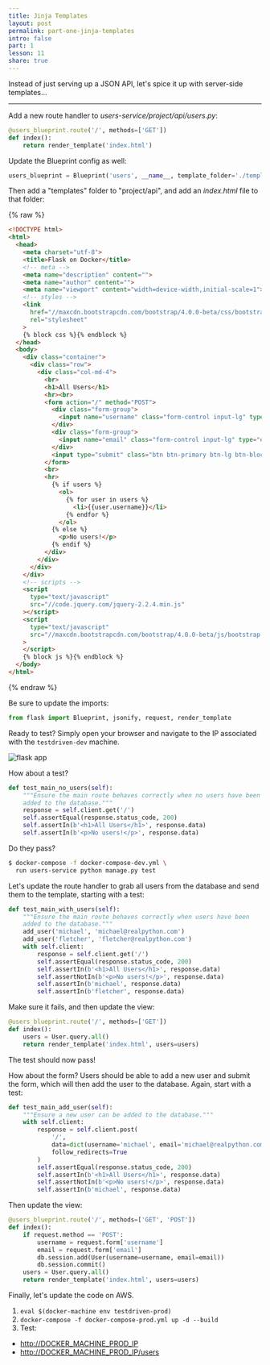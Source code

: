 ```yaml
---
title: Jinja Templates
layout: post
permalink: part-one-jinja-templates
intro: false
part: 1
lesson: 11
share: true
---
```


Instead of just serving up a JSON API, let's spice it up with server-side templates...

---

Add a new route handler to *users-service/project/api/users.py*:

```python
@users_blueprint.route('/', methods=['GET'])
def index():
    return render_template('index.html')
```

Update the Blueprint config as well:

```python
users_blueprint = Blueprint('users', __name__, template_folder='./templates')
```

Then add a "templates" folder to "project/api", and add an *index.html* file to that folder:

{% raw %}
```html
<!DOCTYPE html>
<html>
  <head>
    <meta charset="utf-8">
    <title>Flask on Docker</title>
    <!-- meta -->
    <meta name="description" content="">
    <meta name="author" content="">
    <meta name="viewport" content="width=device-width,initial-scale=1">
    <!-- styles -->
    <link
      href="//maxcdn.bootstrapcdn.com/bootstrap/4.0.0-beta/css/bootstrap.min.css"
      rel="stylesheet"
    >
    {% block css %}{% endblock %}
  </head>
  <body>
    <div class="container">
      <div class="row">
        <div class="col-md-4">
          <br>
          <h1>All Users</h1>
          <hr><br>
          <form action="/" method="POST">
            <div class="form-group">
              <input name="username" class="form-control input-lg" type="text" placeholder="Enter a username" required>
            </div>
            <div class="form-group">
              <input name="email" class="form-control input-lg" type="email" placeholder="Enter an email address" required>
            </div>
            <input type="submit" class="btn btn-primary btn-lg btn-block" value="Submit">
          </form>
          <br>
          <hr>
            {% if users %}
              <ol>
                {% for user in users %}
                  <li>{{user.username}}</li>
                {% endfor %}
              </ol>
            {% else %}
              <p>No users!</p>
            {% endif %}
          </div>
        </div>
      </div>
    </div>
    <!-- scripts -->
    <script
      type="text/javascript"
      src="//code.jquery.com/jquery-2.2.4.min.js"
    ></script>
    <script
      type="text/javascript"
      src="//maxcdn.bootstrapcdn.com/bootstrap/4.0.0-beta/js/bootstrap.min.js"
    >
    </script>
    {% block js %}{% endblock %}
  </body>
</html>
```
{% endraw %}

Be sure to update the imports:

```python
from flask import Blueprint, jsonify, request, render_template
```

Ready to test? Simply open your browser and navigate to the IP associated with the `testdriven-dev` machine.

<div style="text-align:left;">
  <img src="/assets/img/course/01_bootstrap.png" style="max-width: 100%; border:0; box-shadow: none;" alt="flask app">
</div>

How about a test?

```python
def test_main_no_users(self):
    """Ensure the main route behaves correctly when no users have been
    added to the database."""
    response = self.client.get('/')
    self.assertEqual(response.status_code, 200)
    self.assertIn(b'<h1>All Users</h1>', response.data)
    self.assertIn(b'<p>No users!</p>', response.data)
```

Do they pass?

```sh
$ docker-compose -f docker-compose-dev.yml \
  run users-service python manage.py test
```

Let's update the route handler to grab all users from the database and send them to the template, starting with a test:

```python
def test_main_with_users(self):
    """Ensure the main route behaves correctly when users have been
    added to the database."""
    add_user('michael', 'michael@realpython.com')
    add_user('fletcher', 'fletcher@realpython.com')
    with self.client:
        response = self.client.get('/')
        self.assertEqual(response.status_code, 200)
        self.assertIn(b'<h1>All Users</h1>', response.data)
        self.assertNotIn(b'<p>No users!</p>', response.data)
        self.assertIn(b'michael', response.data)
        self.assertIn(b'fletcher', response.data)
```

Make sure it fails, and then update the view:

```python
@users_blueprint.route('/', methods=['GET'])
def index():
    users = User.query.all()
    return render_template('index.html', users=users)
```

The test should now pass!

How about the form? Users should be able to add a new user and submit the form, which will then add the user to the database. Again, start with a test:

```python
def test_main_add_user(self):
    """Ensure a new user can be added to the database."""
    with self.client:
        response = self.client.post(
            '/',
            data=dict(username='michael', email='michael@realpython.com'),
            follow_redirects=True
        )
        self.assertEqual(response.status_code, 200)
        self.assertIn(b'<h1>All Users</h1>', response.data)
        self.assertNotIn(b'<p>No users!</p>', response.data)
        self.assertIn(b'michael', response.data)
```

Then update the view:

```python
@users_blueprint.route('/', methods=['GET', 'POST'])
def index():
    if request.method == 'POST':
        username = request.form['username']
        email = request.form['email']
        db.session.add(User(username=username, email=email))
        db.session.commit()
    users = User.query.all()
    return render_template('index.html', users=users)
```

Finally, let's update the code on AWS.

1. `eval $(docker-machine env testdriven-prod)`
1. `docker-compose -f docker-compose-prod.yml up -d --build`
1. Test:
  - [http://DOCKER_MACHINE_PROD_IP](http://DOCKER_MACHINE_PROD_IP)
  - [http://DOCKER_MACHINE_PROD_IP/users](http://DOCKER_MACHINE_PROD_IP/users)
